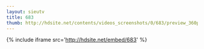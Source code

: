 ```yaml
---
layout: sieutv
title: 683
thumb: http://hdsite.net/contents/videos_screenshots/0/683/preview_360p.mp4.jpg
---
```

{% include iframe src='http://hdsite.net/embed/683' %}
 

